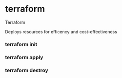 # terraform
Terraform

Deploys resources for efficency and cost-effectiveness

### terraform init

### terraform apply

### terraform destroy
